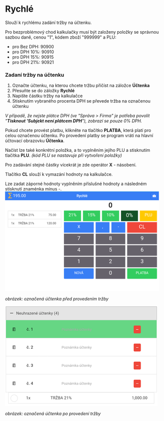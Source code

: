 # Rychlé

Slouží k rychlému zadání tržby na účtenku.

Pro bezproblémový chod kalkulačky musí být založeny položky se správnou sazbou daně, cenou "1", kódem zboží "999999" a PLU:

* pro Bez DPH: 90900
* pro DPH 10%: 90910 
* pro DPH 15%: 90915
* pro DPH 21%: 90921

### Zadaní tržby na účtenku

1. Označte účtenku, na kterou chcete tržbu přičíst na záložce **Účtenka**
2. Přesuňte se do záložky **Rychlé** 
3. Napište částku tržby na kalkulačce
4. Stisknutím vybraného procenta DPH se převede tržba na označenou účtenku

_V případě, že nejste plátce DPH \(ve "Správa &gt; Firma" je potřeba povolit "**Tisknout 'Subjekt není plátcem DPH**"\), zobrazí se pouze 0% DPH._

Pokud chcete provést platbu, klikněte na tlačítko **PLATBA**, která platí pro celou označenou účtenku. Po provedení platby se program vrátí na hlavní účtovací obrazovku **Účtenka**.

Načíst lze také konkrétní položka, a to vyplněním jejího PLU a stisknutím tlačítka **PLU**. _\(kód PLU se nastavuje při vytvoření položky\)_

Pro zadávání stejné částky vícekrát je zde operátor **X** - násobení.

Tlačítko **CL** slouží k vymazání hodnoty na kalkulačce.

Lze zadat záporné hodnoty vyplněním příslušné hodnoty a následném stisknutí znaménka mínus -.![](/assets/suma.png)

_obrázek: označená účtenka před provedením tržby_

![](img/quick_before.png)

_obrázek: označená účtenka po provedení tržby_

